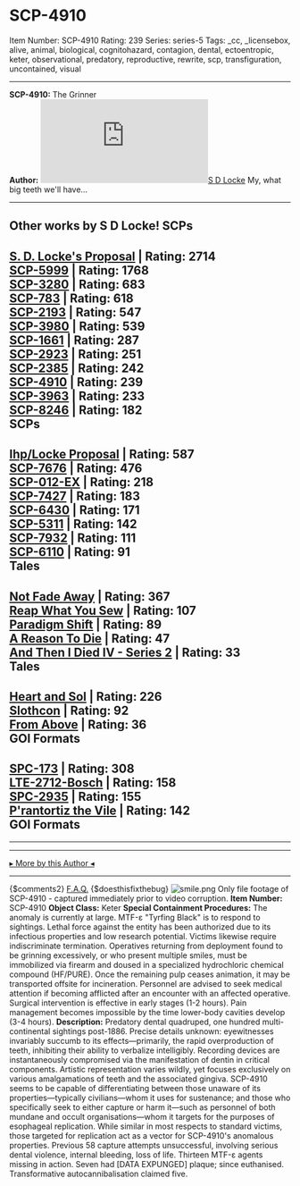 # SCP-4910
Item Number: SCP-4910
Rating: 239
Series: series-5
Tags: _cc, _licensebox, alive, animal, biological, cognitohazard, contagion, dental, ectoentropic, keter, observational, predatory, reproductive, rewrite, scp, transfiguration, uncontained, visual

---

**SCP-4910:** The Grinner  
**Author:** [![S D Locke](https://www.wikidot.com/avatar.php?userid=6530175&amp;size=small&amp;timestamp=1744213132)](http://www.wikidot.com/user:info/s-d-locke)[S D Locke](http://www.wikidot.com/user:info/s-d-locke)
My, what big teeth we'll have…
* * *
Other works by S D Locke!
SCPs  
---  
[S. D. Locke's Proposal](/shaggydredlocks-proposal) | Rating: 2714  
[SCP-5999](/scp-5999) | Rating: 1768  
[SCP-3280](/scp-3280) | Rating: 683  
[SCP-783](/scp-783) | Rating: 618  
[SCP-2193](/scp-2193) | Rating: 547  
[SCP-3980](/scp-3980) | Rating: 539  
[SCP-1661](/scp-1661) | Rating: 287  
[SCP-2923](/scp-2923) | Rating: 251  
[SCP-2385](/scp-2385) | Rating: 242  
[SCP-4910](/scp-4910) | Rating: 239  
[SCP-3963](/scp-3963) | Rating: 233  
[SCP-8246](/scp-8246) | Rating: 182  
SCPs  
---  
[Ihp/Locke Proposal](/keter-duty) | Rating: 587  
[SCP-7676](/scp-7676) | Rating: 476  
[SCP-012-EX](/scp-012-ex) | Rating: 218  
[SCP-7427](/scp-7427) | Rating: 183  
[SCP-6430](/scp-6430) | Rating: 171  
[SCP-5311](/scp-5311) | Rating: 142  
[SCP-7932](/scp-7932) | Rating: 111  
[SCP-6110](/scp-6110) | Rating: 91  
Tales  
---  
[Not Fade Away](/not-fade-away) | Rating: 367  
[Reap What You Sew](/reap-what-you-sew) | Rating: 107  
[Paradigm Shift](/paradigm-shift) | Rating: 89  
[A Reason To Die](/a-reason-to-die) | Rating: 47  
[And Then I Died IV - Series 2](/and-then-i-died-series-2) | Rating: 33  
Tales  
---  
[Heart and Sol](/heart-and-sol) | Rating: 226  
[Slothcon](/slothcon) | Rating: 92  
[From Above](/from-above) | Rating: 36  
GOI Formats  
---  
[SPC-173](/spc-173-j) | Rating: 308  
[LTE-2712-Bosch](/lte-2712-bosch) | Rating: 158  
[SPC-2935](/spc-2935-j) | Rating: 155  
[P'rantortiz the Vile](/prantortiz-the-vile) | Rating: 142  
GOI Formats  
---  
* * *
* * *
[▸ More by this Author ◂](/shaggydredlocks)
* * *
{$comments2}
[F.A.Q.](https://scp-wiki.wikidot.com/component:info-ayers)
{$doesthisfixthebug}
![smile.png](https://scp-wiki.wdfiles.com/local--files/scp-4910/smile.png)
Only file footage of SCP-4910 - captured immediately prior to video corruption.
**Item Number:** SCP-4910
**Object Class:** Keter
**Special Containment Procedures:** The anomaly is currently at large. MTF-ε "Tyrfing Black" is to respond to sightings. Lethal force against the entity has been authorized due to its infectious properties and low research potential. Victims likewise require indiscriminate termination.
Operatives returning from deployment found to be grinning excessively, or who present multiple smiles, must be immobilized via firearm and doused in a specialized hydrochloric chemical compound (HF/PURE). Once the remaining pulp ceases animation, it may be transported offsite for incineration.
Personnel are advised to seek medical attention if becoming afflicted after an encounter with an affected operative. Surgical intervention is effective in early stages (1-2 hours). Pain management becomes impossible by the time lower-body cavities develop (3-4 hours).
**Description:** Predatory dental quadruped, one hundred multi-continental sightings post-1886. Precise details unknown: eyewitnesses invariably succumb to its effects—primarily, the rapid overproduction of teeth, inhibiting their ability to verbalize intelligibly. Recording devices are instantaneously compromised via the manifestation of dentin in critical components. Artistic representation varies wildly, yet focuses exclusively on various amalgamations of teeth and the associated gingiva.
SCP-4910 seems to be capable of differentiating between those unaware of its properties—typically civilians—whom it uses for sustenance; and those who specifically seek to either capture or harm it—such as personnel of both mundane and occult organisations—whom it targets for the purposes of esophageal replication.
While similar in most respects to standard victims, those targeted for replication act as a vector for SCP-4910's anomalous properties.
Previous 58 capture attempts unsuccessful, involving serious dental violence, internal bleeding, loss of life. Thirteen MTF-ε agents missing in action. Seven had [DATA EXPUNGED] plaque; since euthanised. Transformative autocannibalisation claimed five.